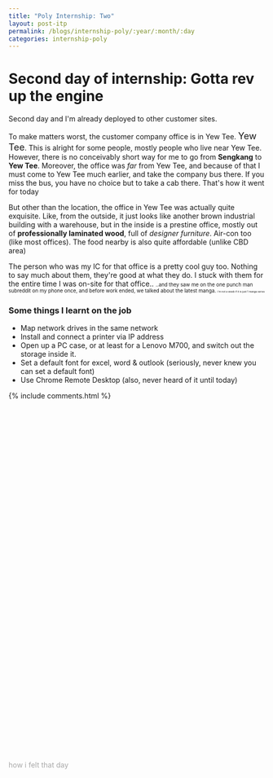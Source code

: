 ```yaml
---
title: "Poly Internship: Two"
layout: post-itp
permalink: /blogs/internship-poly/:year/:month/:day
categories: internship-poly
---
```


# Second day of internship: Gotta rev up the engine
Second day and I'm already deployed to other customer sites. 

To make matters worst, the customer company office is in Yew Tee. <span style="font-size:130%;">Yew Tee</span>. This is alright for some people, mostly people who live near Yew Tee. However, there is no conceivably short way for me to go from **Sengkang** to **Yew Tee**. Moreover, the office was _far_ from Yew Tee, and because of that I must come to Yew Tee much earlier, and take the company bus there. If you miss the bus, you have no choice but to take a cab there. That's how it went for today

But other than the location, the office in Yew Tee was actually quite exquisite. Like, from the outside, it just looks like another brown industrial building with a warehouse, but in the inside is a prestine office, mostly out of **professionally laminated wood**, full of _designer furniture_. Air-con too (like most offices). The food nearby is also quite affordable (unlike CBD area)

The person who was my IC for that office is a pretty cool guy too. Nothing to say much about them, they're good at what they do. I stuck with them for the entire time I was on-site for that office..  <span style="font-size:70%">..and they saw me on the one punch man subreddit on my phone once, and before work ended, we talked about the latest manga. <span style="font-size:50%">i'm not a weeb if it is just 1 manga series</span></span>

### Some things I learnt on the job
* Map network drives in the same network
* Install and connect a printer via IP address
* Open up a PC case, or at least for a Lenovo M700, and switch out the storage inside it.
* Set a default font for excel, word & outlook (seriously, never knew you can set a default font)
* Use Chrome Remote Desktop (also, never heard of it until today)

{% include comments.html %}

<br>
<br>
<br>
<br>
<br>
<br>
<br>
<br>
<br>
<br>
<br>
<br>
<br>
<br>
<br>
<br>
<br>
<br>
<br>
<br>
<br>
<br>
<br>
<br>
<br>
<br>
<br>
<br>
<br>
<br>
<br>
<br>
<br>
<br>
<br>
<br>
<br>
<br>
<br>
<br>

<span class="disable-selection" onclick="loadText()" style="color:#0005;">how i felt that day</span>
<span class="disable-selection" id="load-text" style="display:none;">honestly, without the company (people) and how I was able to learn quite a lot from being on-site, I would've really dread the fact that I was in a place so distant, so far away from the comfort of my home. <br><br>God is slowly showing me that yeah, there are things in my life that only gets worst if we think it gets worse. This is just the first week of course, and yet, I almost drowned in the tears of despair yesterday. I am glad, <span style="font-size:140%;">I am glad</span> to have such a loving and caring community, centred towards the ever-loving God. I must remember that God is a God that remains the same, yesterday, today & forevermore<br><br>If you do not have a close community to share your life with, join one. Join one where there is passion and purpose, where they will never leave you in the dust. Keep holding on, for hope keeps on going!</span>
